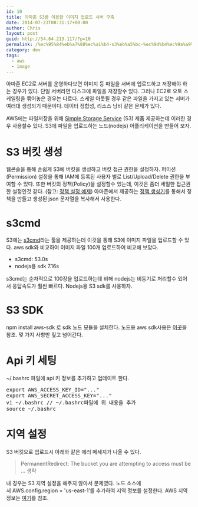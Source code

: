 ```yaml
---
id: 10
title: 아마존 S3를 이용한 이미지 업로드 서버 구축
date: 2014-07-23T08:31:17+00:00
author: Chris
layout: post
guid: http://54.64.213.117/?p=10
permalink: /%ec%95%84%eb%a7%88%ec%a1%b4-s3%eb%a5%bc-%ec%9d%b4%ec%9a%a9%ed%95%9c-%ec%9d%b4%eb%af%b8%ec%a7%80-%ec%97%85%eb%a1%9c%eb%93%9c-%ec%84%9c%eb%b2%84-%ea%b5%ac%ec%b6%95/
category: dev
tags:
  - aws
  - image
---
```

아마존 EC2로 서버를 운영하다보면 이미지 등 파일을 서버에 업로드하고 저장해야 하는 경우가 있다. 단일 서버라면 디스크에 파일을 저장할수 있다. 그러나 EC2로 오토 스케일링을 묶어놓은 경우는 다르다. 스케일 아웃될 경우 같은 파일을 가지고 있는 서버가 여러대 생성되기 때문이다. 데이터 정합성, 리소스 낭비 같은 문제가 있다.

AWS에는 파일저장을 위해 <a href="http://aws.amazon.com/ko/s3/?sc_channel=PS&amp;sc_campaign=AWS_Free_Tier_2013_KR&amp;sc_country=KR&amp;sc_publisher=Google&amp;sc_medium=Brand_S3_P&amp;sc_content=48429112608&amp;sc_detail=Aws%20s3&amp;sc_category=Storage_CDN&amp;sc_segment=S3&amp;sc_matchtype=p">Simple Storage Service</a> (S3) 제품 제공하는데 이러한 경우 사용할수 있다. S3에 파일을 업로드하는 노드(nodejs) 어플리케이션을 만들어 보자.
<h1>S3 버킷 생성</h1>
웹콘솔을 통해 손쉽게 S3에 버킷을 생성하고 버킷 접근 권한을 설정하자. 퍼미션(Permission) 설정을 통해 IAM에 등록된 사용자 별로 List/Upload/Delete 권한을 부여할 수 있다. 또한 버킷의 정책(Policy)을 설정할수 있는데, 이것은 좀더 세밀한 접근권한 설정인것 같다. (참고: <a href="https://docs.aws.amazon.com/AmazonS3/latest/dev/example-bucket-policies.html">정책 설정 예제</a>) 아마존에서 제공하는 <a href="http://awspolicygen.s3.amazonaws.com/policygen.html">정책 생성기</a>를 통해서 정책을 만들고 생성된 json 문자열을 복사해서 사용한다.
<h1>s3cmd</h1>
S3에는 <a href="http://s3tools.org/s3cmd">s3cmd</a>라는 툴을 제공하는데 이것을 통해 S3에 이미지 파일을 업로드할 수 있다. aws sdk와 비교하여 이미지 파일 100개 업로드하여 비교해 보았다.
<ul>
	<li>s3cmd: 53.0s</li>
	<li>nodejs용 sdk 7.16s</li>
</ul>
s3cmd는 순차적으로 100장을 업로드하는데 비해 nodejs는 비동기로 처리할수 있어서 응답속도가 훨씬 빠르다. Nodejs용 S3 sdk를 사용하자.
<h1>S3 SDK</h1>
npm install aws-sdk 로 sdk 노드 모듈을 설치한다. 노드용 aws sdk사용은 <a href="http://aws.amazon.com/ko/developers/getting-started/nodejs/">이곳</a>을 참조. 몇 가지 사항만 짚고 넘어간다.
<h1>Api 키 세팅</h1>
~/.bashrc 파일에 api 키 정보를 추가하고 업데이트 한다.
<pre class="lang:sh decode:true ">export AWS_ACCESS_KEY_ID="..."
export AWS_SECRET_ACCESS_KEY="..."
vi ~/.bashrc // ~/.bashrc파일에 위 내용을 추가
source ~/.bashrc</pre>
<h1>지역 설정</h1>
S3 버킷으로 업로드시 아래와 같은 에러 메세지가 나올 수 있다.

> PermanentRedirect: The bucket you are attempting to access must be … 생략

내 경우는 S3 지역 설정을 해주지 않아서 문제였다. 노드 소스에서 AWS.config.region = 'us-east-1’를 추가하여 지역 정보를 설정한다. AWS 지역정보는 <a href="http://docs.aws.amazon.com/AWSEC2/latest/UserGuide/using-regions-availability-zones.html">여기</a>를 참조.